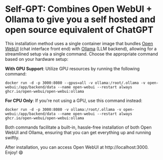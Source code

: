 # Self-GPT: Combines Open WebUI + Ollama to give you a self hosted and open source equivalent of ChatGPT

This installation method uses a single container image that bundles [Open WebUI](https://github.com/open-webui/open-webui) (chat interface front end) with [Ollama](https://github.com/ollama/ollama) (LLM backend), allowing for a streamlined setup via a single command. Choose the appropriate command based on your hardware setup:

**With GPU Support**: Utilize GPU resources by running the following command:

    docker run -d -p 3000:8080 --gpus=all -v ollama:/root/.ollama -v open-webui:/app/backend/data --name open-webui --restart always ghcr.io/open-webui/open-webui:ollama

**For CPU Only**: If you're not using a GPU, use this command instead:

    docker run -d -p 3000:8080 -v ollama:/root/.ollama -v open-webui:/app/backend/data --name open-webui --restart always ghcr.io/open-webui/open-webui:ollama

Both commands facilitate a built-in, hassle-free installation of both Open WebUI and Ollama, ensuring that you can get everything up and running swiftly.

After installation, you can access Open WebUI at http://localhost:3000. Enjoy! 😄
